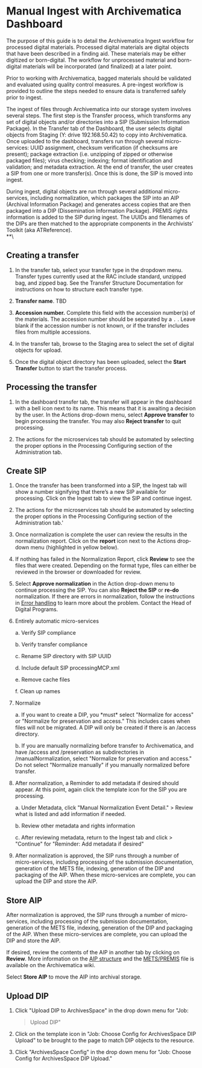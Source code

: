 # Manual Ingest with Archivematica Dashboard

The purpose of this guide is to detail the Archivematica Ingest workflow for processed digital materials. Processed digital materials are digital objects that have been described in a finding aid. These materials may be either digitized or born-digital. The workflow for unprocessed material and born-digital materials will be incorporated (and finalized)
at a later point.

Prior to working with Archivematica, bagged materials should be validated and evaluated using quality control measures. A pre-ingest workflow is provided to outline the steps needed to ensure data is transferred safely prior to ingest.

The ingest of files through Archivematica into our storage system involves several steps. The first step is the Transfer process, which transforms any set of digital objects and/or directories into a SIP
(Submission Information Package). In the Transfer tab of the Dashboard,
the user selects digital objects from Staging (Y: drive 192.168.50.42)
to copy into Archivematica. Once uploaded to the dashboard, transfers run through several micro-services: UUID assignment, checksum verification (if checksums are present); package extraction (i.e.
unzipping of zipped or otherwise packaged files); virus checking;
indexing; format identification and validation; and metadata extraction.
At the end of transfer, the user creates a SIP from one or more transfer(s). Once this is done, the SIP is moved into ingest.

During ingest, digital objects are run through several additional micro-services, including normalization, which packages the SIP into an AIP (Archival Information Package) and generates access copies that are then packaged into a DIP (Dissemination Information Package). PREMIS rights information is added to the SIP during ingest. The UUIDs and filenames of the DIPs are then matched to the appropriate components in the Archivists’ Toolkit (aka ATReference).\
**\

## Creating a transfer

1.  In the transfer tab, select your transfer type in the dropdown menu. Transfer types currently used at the RAC include standard, unzipped bag, and zipped bag. See the Transfer Structure Documentation for instructions on how to structure each transfer type.

1.  **Transfer name**. TBD

2.  **Accession number.** Complete this field with the accession number(s) of the materials. The accession number should be separated by a `.` . Leave blank if the accession number is not known, or if the transfer includes files from multiple accessions.
	
3.  In the transfer tab, browse to the Staging area to select the set of digital objects for upload.

4.  Once the digital object directory has been uploaded, select the **Start Transfer** button to start the transfer process.

## Processing the transfer

1.  In the dashboard transfer tab, the transfer will appear in the dashboard with a bell icon next to its name. This means that it is awaiting a decision by the user. In the Actions drop-down menu, select **Approve transfer** to begin processing the transfer. You may also **Reject transfer** to quit processing. 

3.  The actions for the microservices tab should be automated by selecting the proper options in the Processing Configuring section of the Administration tab.

## Create SIP

1.  Once the transfer has been transformed into a SIP, the Ingest tab will show a number signifying that there’s a new SIP available for processing. Click on the Ingest tab to view the SIP and continue ingest.

3.  The actions for the microservices tab should be automated by selecting the proper options in the Processing Configuring section of the Administration tab.'

1.  Once normalization is complete the user can review the results in the normalization report. Click on the **report** icon next to the Actions drop-down menu (highlighted in yellow below).

2.  If nothing has failed in the Normalization Report, click **Review** to see the files that were created. Depending on the format type, files can either be reviewed in the browser or downloaded for review.

3.  Select **Approve normalization** in the Action drop-down menu to continue processing the SIP. You can also **Reject the SIP** or **re-do** normalization. If there are errors in normalization, follow the instructions in [Error handling](https://www.archivematica.org/wiki/UM_error_handling) to learn more about the problem. Contact the Head of Digital Programs.

1.  Entirely automatic micro-services

    a.  Verify SIP compliance

    b.  Verify transfer compliance

    c.  Rename SIP directory with SIP UUID

    d.  Include default SIP processingMCP.xml

    e.  Remove cache files

    f.  Clean up names

2.  Normalize

    a.  If you want to create a DIP, you \*must\* select "Normalize for access" or "Normalize for preservation and access." This includes cases when files will not be migrated. A DIP will only be created if there is an /access directory.

    b.  If you are manually normalizing before transfer to Archivematica, and have /access and /preservation as subdirectories in /manualNormalization, select "Normalize for preservation and access." Do not select "Normalize manually" if you manually normalized before transfer.

3.  After normalization, a Reminder to add metadata if desired should appear. At this point, again click the template icon for the SIP you are processing.

    a.  Under Metadata, click "Manual Normalization Event Detail."
        > Review what is listed and add information if needed.

    b.  Review other metadata and rights information

    c.  After reviewing metadata, return to the Ingest tab and click
        > "Continue" for "Reminder: Add metadata if desired"

4.  After normalization is approved, the SIP runs through a number of micro-services, including processing of the submission documentation, generation of the METS file, indexing, generation of the DIP and packaging of the AIP. When these micro-services are complete, you can upload the DIP and store the AIP.


## Store AIP
After normalization is approved, the SIP runs through a number of micro-services, including processing of the submission documentation,
generation of the METS file, indexing, generation of the DIP and packaging of the AIP. When these micro-services are complete, you can upload the DIP and store the AIP.

If desired, review the contents of the AIP in another tab by clicking on **Review**. More information on the [AIP structure](https://www.archivematica.org/wiki/AIP_structure) and the
[METS/PREMIS](https://www.archivematica.org/wiki/METS) file is available on the Archivematica wiki.

Select **Store AIP** to move the AIP into archival storage.

## Upload DIP

1.  Click "Upload DIP to ArchivesSpace" in the drop down menu for "Job:
    > Upload DIP"

2.  Click on the template icon in "Job: Choose Config for ArchivesSpace DIP Upload" to be brought to the page to match DIP objects to the resource.

3.  Click "ArchivesSpace Config" in the drop down menu for "Job: Choose Config for ArchivesSpace DIP Upload."
